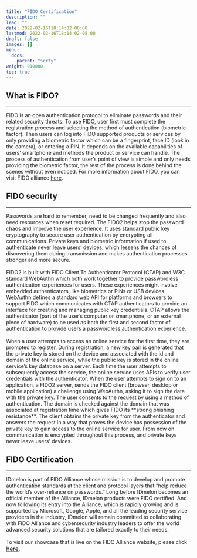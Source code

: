 ```yaml
---
title: "FIDO Certification"
description: ""
lead: ""
date: 2022-02-16T18:14:02-08:00
lastmod: 2022-02-16T18:14:02-08:00
draft: false
images: []
menu:
  docs:
    parent: "scrty"
weight: 910000
toc: true
---
```


## What is FIDO?

<hr class="hr-line">

FIDO is an open authentication protocol to eliminate passwords and their related security threats. To use FIDO, user first must complete the registration process and
selecting the method of authentication (biometric factor). Then users can log into FIDO supported products or services by only providing a biometric factor which can be a
fingerprint, face ID (look in the camera), or entering a PIN. It depends on the available capabilities of users’ smartphone and methods the product or service can handle.
The process of authentication from user’s point of view is simple and only needs providing the biometric factor, the rest of the process is done behind the scenes without
even noticed. For more information about FIDO, you can visit FIDO alliance [here](https://fidoalliance.org).

## FIDO security

<hr class="hr-line">

<p>
Passwords are hard to remember, need to be changed frequently and also need resources when reset required. The FIDO2 helps stop the password chaos and improve the user
experience. It uses standard public key cryptography to secure user authentication by encrypting all communications. Private keys and biometric information if used to
authenticate never leave users’ devices, which lessens the chances of discovering them during transmission and makes authentication processes stronger and more secure.<br><br>
FIDO2 is built with FIDO Client To Authenticator Protocol (CTAP) and W3C standard WebAuthn which both work together to provide passwordless authentication experiences for
users. These experiences might involve embedded authenticators, like biometrics or PINs or USB devices. WebAuthn defines a standard web API for platforms and browsers to
support FIDO which communicates with CTAP authenticators to provide an interface for creating and managing public key credentials. CTAP allows the authenticator (part of the
user’s computer or smartphone, or an external piece of hardware) to be used as both the first and second factor of authentication to provide users a passwordless
authentication experience.<br><br>
When a user attempts to access an online service for the first time, they are prompted to register. During registration, a new key pair is generated that the private key is
stored on the device and associated with the id and domain of the online service, while the public key is stored in the online service’s key database on a server. Each time
the user attempts to subsequently access the service, the online service uses APIs to verify user credentials with the authenticator.
When the user attempts to sign on to an application, a FIDO2 server, sends the FIDO client (browser, desktop or mobile application) a challenge using WebAuthn, asking it to
sign the data with the private key. The user consents to the request by using a method of authentication. The domain is checked against the domain that was associated at
registration time which gives FIDO its **strong phishing resistance**. The client obtains the private key from the authenticator and answers the request in a way that proves
the device has possession of the private key to gain access to the online service for user. From now on communication is encrypted throughout this process, and private keys
never leave users’ devices.
</p>

## FIDO Certification

<hr class="hr-line">

<p>
IDmelon is part of FIDO Alliance whose mission is to develop and promote authentication standards at the client and protocol layers that “help reduce the world’s over-reliance on passwords.” Long before IDmelon becomes an official member of the Alliance, IDmelon products were FIDO certified. And now following its entry into the Alliance, which is rapidly growing and is supported by Microsoft, Google, Apple, and all the leading security service providers in the industry, IDmelon will remain committed to collaborating with FIDO Alliance and cybersecurity industry leaders to offer the world advanced security solutions that are tailored exactly to their needs.<br><br>
To visit our showcase that is live on the FIDO Alliance website, please click <a href="https://fidoalliance.org/company/idmelon/" style="font-size:16px;">here</a>.
</p>
